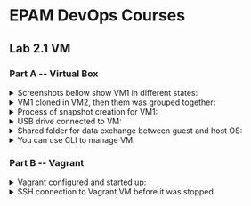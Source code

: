<h1>EPAM DevOps Courses</h1>
<h2>Lab 2.1 VM</h2>
<h3>Part A -- Virtual Box</h3>

<details><summary>Screenshots bellow show VM1 in different states:</summary><p>
<img src=t2.1_vm1_in_running_state.PNG>
<img src=t2.1_vm1_in_paused_state.PNG>
<img src=t2.1_vm1_in_saved_state.PNG>
<img src=t2.1_vm1_in_restart_process.PNG>
<img src=t2.1_vm1_in_stopped_state.PNG></details>

<details><summary>VM1 cloned in VM2, then them was grouped together:</summary><p>
<img src=t2.1_vm1_was_cloned_in_wm2.PNG>
<img src=t2.1_vm1_was_grouped_with_wm2.PNG></details>

<details><summary>Process of snapshot creation for VM1:</summary><p>
<img src=t2.1_vm1_snapshot_creation.PNG></details>

<details><summary>USB drive connected to VM:</summary><p>
<img src=t2.1_vm1_USB_flash_was_mounted.PNG></details>

<details><summary>Shared folder for data exchange between guest and host OS:</summary><p>
<img src=t2.1_vm_shared_directory_settings.PNG>
<img src=t2.1_vm_shared_directory_host_OS.PNG>
<img src=t2.1_vm_shared_directory_guest_OS.PNG></details>

<details><summary>You can use CLI to manage VM:</summary><p>
<img src=t2.1_vbox_CLI.PNG></details>

<h3>Part B -- Vagrant</h3>

<details><summary>Vagrant configured and started up:</summary><p>
<img src=t2.1_vagrant_path.PNG>
<img src=t2.1_vagrant_init.PNG>
<img src=t2.1_vagrant_up.PNG></details>

<details><summary>SSH connection to Vagrant VM before it was stopped</summary>:<p>
<img src=t2.1_vagrant_putty.PNG>
<img src=t2.1_vagrant_halt.PNG></details>

